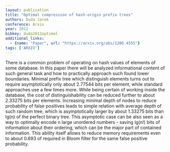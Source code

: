 ```yaml
---
layout: publication
title: "Optimal compression of hash-origin prefix trees"
authors: Duda Jarek
conference: Arxiv
year: 2012
bibkey: duda2012optimal
additional_links:
  - {name: "Paper", url: "https://arxiv.org/abs/1206.4555"}
tags: ['ARXIV']
---
```

There is a common problem of operating on hash values of elements of some
database. In this paper there will be analyzed informational content of such
general task and how to practically approach such found lower boundaries.
Minimal prefix tree which distinguish elements turns out to require
asymptotically only about 2.77544 bits per element, while standard approaches
use a few times more. While being certain of working inside the database, the
cost of distinguishability can be reduced further to about 2.33275 bits per
elements. Increasing minimal depth of nodes to reduce probability of false
positives leads to simple relation with average depth of such random tree, which
is asymptotically larger by about 1.33275 bits than lg(n) of the perfect binary
tree. This asymptotic case can be also seen as a way to optimally encode n large
unordered numbers - saving lg(n!) bits of information about their ordering,
which can be the major part of contained information. This ability itself allows
to reduce memory requirements even to about 0.693 of required in Bloom filter
for the same false positive probability.
